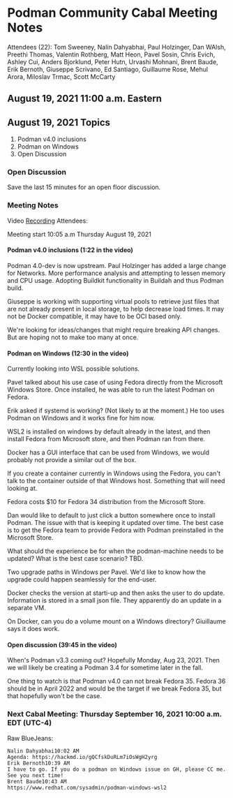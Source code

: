 # Podman Community Cabal Meeting Notes

Attendees (22): Tom Sweeney, Nalin Dahyabhai, Paul Holzinger, Dan WAlsh, Preethi Thomas, Valentin Rothberg, Matt Heon, Pavel Sosin, Chris Evich, Ashley Cui, Anders Bjorklund, Peter Hutn, Urvashi Mohnani, Brent Baude, Erik Bernoth, Giuseppe Scrivano, Ed Santiago, Guillaume Rose, Mehul Arora, Miloslav Trmac, Scott McCarty

## August 19, 2021 11:00 a.m. Eastern

## August 19, 2021 Topics

1. Podman v4.0 inclusions
2. Podman on Windows
3. Open Discussion

### Open Discussion

Save the last 15 minutes for an open floor discussion.

### Meeting Notes

Video [Recording](https://drive.google.com/file/d/1VOzFK0zpG4MgjQnyiGDZL3J9gMIj-msh/view)
Attendees:

Meeting start 10:05 a.m Thursday August 19, 2021

#### Podman v4.0 inclusions (1:22 in the video)

Podman 4.0-dev is now upstream.
Paul Holzinger has added a large change for Networks.
More performance analysis and attempting to lessen memory and CPU usage. Adopting Buildkit functionality in Buildah and thus Podman build.

Giuseppe is working with supporting virtual pools to retrieve just files that are not already present in local storage, to help decrease load times. It may not be Docker compatible, it may have to be OCI based only.

We're looking for ideas/changes that might require breaking API changes. But are hoping not to make too many at once.

#### Podman on Windows (12:30 in the video)

Currently looking into WSL possible solutions.

Pavel talked about his use case of using Fedora directly from the Microsoft Windows Store. Once installed, he was able to run the latest Podman on Fedora.

Erik asked if systemd is working? (Not likely to at the moment.) He too uses Podman on Windows and it works fine for him now.

WSL2 is installed on windows by default already in the latest, and then install Fedora from Microsoft store, and then Podman ran from there.

Docker has a GUI interface that can be used from Windows, we would probably not provide a similar out of the box.

If you create a container currently in Windows using the Fedora, you can't talk to the container outside of that Windows host. Something that will need looking at.

Fedora costs $10 for Fedora 34 distribution from the Microsoft Store.

Dan would like to default to just click a button somewhere once to install Podman. The issue with that is keeping it updated over time. The best case is to get the Fedora team to provide Fedora with Podman preinstalled in the Microsoft Store.

What should the experience be for when the podman-machine needs to be updated? What is the best case scenario? TBD.

Two upgrade paths in Windows per Pavel. We'd like to know how the upgrade could happen seamlessly for the end-user.

Docker checks the version at starti-up and then asks the user to do update. Information is stored in a small json file. They apparently do an update in a separate VM.

On Docker, can you do a volume mount on a Windows directory? Giuillaume says it does work.

#### Open discussion (39:45 in the video)

When's Podman v3.3 coming out? Hopefully Monday, Aug 23, 2021. Then we will likely be creating a Podman 3.4 for sometime later in the fall.

One thing to watch is that Podman v4.0 can not break Fedora 35. Fedora 36 should be in April 2022 and would be the target if we break Fedora 35, but that hopefully won't be the case.

### Next Cabal Meeting: Thursday September 16, 2021 10:00 a.m. EDT (UTC-4)

Raw BlueJeans:

```
Nalin Dahyabhai10:02 AM
Agenda: https://hackmd.io/gQCfskDuRLm7iOsWgH2yrg
Erik Bernoth10:39 AM
I have to go. If you do a podman on Windows issue on GH, please CC me. See you next time!
Brent Baude10:43 AM
https://www.redhat.com/sysadmin/podman-windows-wsl2
```
